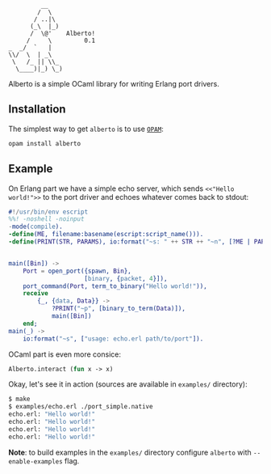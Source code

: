 ```
         __
        /  \
       / ..|\
      (_\  |_)
      /  \@'    Alberto!
     /     \         0.1
_  _/  `   |
\\/  \  | _\
 \   /_ || \\_
  \____)|_) \_)
```

Alberto is a simple OCaml library for writing Erlang port drivers.

Installation
------------

The simplest way to get `alberto` is to use [`OPAM`](opam.ocamlpro.com):

```bash
opam install alberto
```

Example
-------

On Erlang part we have a simple echo server, which sends `<<"Hello world!">>`
to the port driver and echoes whatever comes back to stdout:

```erlang
#!/usr/bin/env escript
%%! -noshell -noinput
-mode(compile).
-define(ME, filename:basename(escript:script_name())).
-define(PRINT(STR, PARAMS), io:format("~s: " ++ STR ++ "~n", [?ME | PARAMS])).


main([Bin]) ->
    Port = open_port({spawn, Bin},
                     [binary, {packet, 4}]),
    port_command(Port, term_to_binary("Hello world!")),
    receive
        {_, {data, Data}} ->
            ?PRINT("~p", [binary_to_term(Data)]),
            main([Bin])
    end;
main(_) ->
    io:format("~s", ["usage: echo.erl path/to/port"]).
```

OCaml part is even more consice:

```ocaml
Alberto.interact (fun x -> x)
```

Okay, let's see it in action (sources are available in `examples/` directory):

```bash
$ make
$ examples/echo.erl ./port_simple.native
echo.erl: "Hello world!"
echo.erl: "Hello world!"
echo.erl: "Hello world!"
echo.erl: "Hello world!"
```

**Note**: to build examples in the `examples/` directory configure
`alberto` with `--enable-examples` flag.
